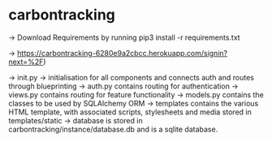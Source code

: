 # carbontracking

-> Download Requirements by running pip3 install -r requirements.txt

-> https://carbontracking-6280e9a2cbcc.herokuapp.com/signin?next=%2F)

-> init.py -> initialisation for all components and connects auth and routes through blueprinting
-> auth.py contains routing for authentication
-> views.py contains routing for feature functionality
-> models.py contains the classes to be used by SQLAlchemy ORM
-> templates contains the various HTML template, with associated scripts, stylesheets and media stored in templates/static
-> database is stored in carbontracking/instance/database.db and is a sqlite database.
